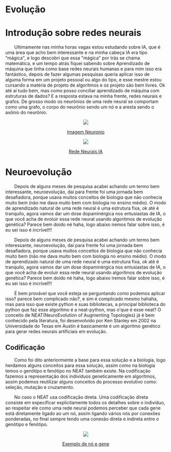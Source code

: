 # Evolução

# Introdução sobre redes neurais

&emsp;&emsp;Ultimamente nas minha horas vagas estou estudando sobre IA, que é uma área que acho bem interessante e na minha cabeça IA era tipo “mágica", e logo descobri que essa "mágica" por trás se chama matemática, e um tempo atrás fiquei sabendo sobre Aprendizado de máquina que tinha como base redes neurais humanas e para mim isso era fantástico, depois de fazer algumas pesquisas queria aplicar isso de alguma forma em um projeto pessoal ou algo do tipo, e esse mestre estou cursando a matéria de projeto de algoritmos e os projeto são bem livres. Ok até aí tudo bem, mas como posso conciliar aprendizado de máquina com estruturas de dados? E a resposta estava na minha frente, redes neurais e grafos. De grosso modo os neurônios de uma rede neural se comportam como uma grafo, o corpo do neurônio sendo um nó e a aresta sendo o axônio do neurônio.

<center>

![](https://raw.githubusercontent.com/projeto-de-algoritmos/Final-Flappy-Baby-Yoda/master/imgs/1-partes-do-neuronio.jpg)
</center>

<center>

[Imagem Neuronio](https://raw.githubusercontent.com/projeto-de-algoritmos/Final-Flappy-Baby-Yoda/master/imgs/1-partes-do-neuronio.jpg)

</center>


<center>

![](https://raw.githubusercontent.com/projeto-de-algoritmos/Final-Flappy-Baby-Yoda/master/imgs/rede-neural.png)

</center>

<center>

[Rede Neurais IA](https://raw.githubusercontent.com/projeto-de-algoritmos/Final-Flappy-Baby-Yoda/master/imgs/rede-neural.png)

</center>

# Neuroevolução

&emsp;&emsp;Depois de alguns meses de pesquisa acabei achando um termo bem interessante, neuroevolução, daí para frente foi uma jornada bem desafiadora, porque usava muitos conceitos de biologia que não conhecia muito bem (não me dava muito bem com biologia no ensino médio). O modo de aprendizado natural de uma rede neural é uma estrutura fixa, ok até é tranquilo, agora vamos dar um dose dopaminérgica nos entusiastas de IA, o que você acha de evoluir essa rede neural usando algoritmos de evolução genética? Parece bem doido né haha,  logo abaixo iremos falar sobre isso, é eu sei isso é incrível!!!


&emsp;&emsp;Depois de alguns meses de pesquisa acabei achando um termo bem interessante, neuroevolução, daí para frente foi uma jornada bem desafiadora, porque usava muitos conceitos de biologia que não conhecia muito bem (não me dava muito bem com biologia no ensino médio). O modo de aprendizado natural de uma rede neural é uma estrutura fixa, ok até é tranquilo, agora vamos dar um dose dopaminérgica nos entusiastas de IA, o que você acha de evoluir essa rede neural usando algoritmos de evolução genética? Parece bem doido né haha,  logo abaixo iremos falar sobre isso, é eu sei isso é incrível!!!

&emsp;&emsp;É bem provável que você esteja se perguntando como podemos aplicar isso? parece bem complicado não?, e sim é complicado mesmo hahaha, mas para isso que existe python e suas bibliotecas, a principal biblioteca do python que faz esse algoritmo é a neat-python, mas o'que é esse neat? O conceito de NEAT(NeuroEvolution of Augmenting Topologies) já é bem conhecido pela literatura, foi desenvolvido por Ken Stanley em 2002 na  Universidade do Texas em Austin é basicamente é um algoritmo genético para gerar redes neurais artificiais em evolução.

## Codificação 

&emsp;&emsp;Como foi dito anteriormente a base para essa solução e a biologia, logo herdamos alguns conceitos para essa solução, assim como na biologia temos o genótipo e fenótipo no NEAT também existe. Na codificação fazemos a representação dos indivíduos geneticamente em algoritmos, assim podemos reutilizar alguns conceitos do processo evolutivo como: seleção, mutação e cruzamento.

&emsp;&emsp;No caso o NEAT usa codificação direta. Uma codificação direta consiste em especificar explicitamente todos os detalhes sobre o indivíduo, ao respeitar ele como uma rede neural podemos perceber que cada gene está diretamente ligado ao um nó, assim ligando vários nós por conexões ponderadas, no final sempre tendo uma conexão direta e indireta entre o genótipo e fenótipo.

<center>

![](https://raw.githubusercontent.com/projeto-de-algoritmos/Final-Flappy-Baby-Yoda/gh-pages/images/0_Kze4g6cLA3maofxq.png)

</center>
<center>

[Exemplo de nó e gene](https://raw.githubusercontent.com/projeto-de-algoritmos/Final-Flappy-Baby-Yoda/gh-pages/images/0_Kze4g6cLA3maofxq.png)

</center>